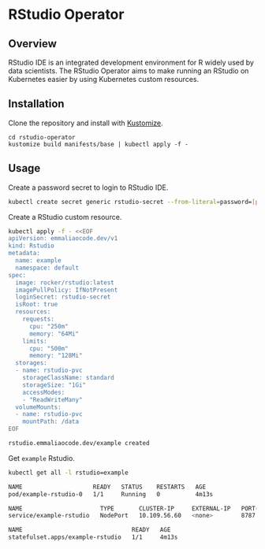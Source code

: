 # RStudio Operator

## Overview
RStudio IDE is an integrated development environment for R widely used by data scientists. The RStudio Operator aims to make running an RStudio on Kubernetes easier by using Kubernetes custom resources.

## Installation
Clone the repository and install with [Kustomize](https://kustomize.io/).
```
cd rstudio-operator
kustomize build manifests/base | kubectl apply -f -
```

## Usage
Create a password secret to login to RStudio IDE.
```bash
kubectl create secret generic rstudio-secret --from-literal=password=[password]
```
Create a RStudio custom resource.
```bash
kubectl apply -f - <<EOF
apiVersion: emmaliaocode.dev/v1
kind: Rstudio
metadata:
  name: example
  namespace: default
spec:
  image: rocker/rstudio:latest
  imagePullPolicy: IfNotPresent
  loginSecret: rstudio-secret
  isRoot: true
  resources:
    requests:
      cpu: "250m"
      memory: "64Mi"
    limits:
      cpu: "500m"
      memory: "128Mi"
  storages:
  - name: rstudio-pvc
    storageClassName: standard
    storageSize: "1Gi"
    accessModes:
    - "ReadWriteMany"
  volumeMounts:
  - name: rstudio-pvc
    mountPath: /data
EOF
```
```bash
rstudio.emmaliaocode.dev/example created
```
Get `example` Rstudio.
```bash
kubectl get all -l rstudio=example
```
```bash
NAME                    READY   STATUS    RESTARTS   AGE
pod/example-rstudio-0   1/1     Running   0          4m13s

NAME                      TYPE       CLUSTER-IP     EXTERNAL-IP   PORT(S)          AGE
service/example-rstudio   NodePort   10.109.56.60   <none>        8787:32378/TCP   4m13s

NAME                               READY   AGE
statefulset.apps/example-rstudio   1/1     4m13s
```
